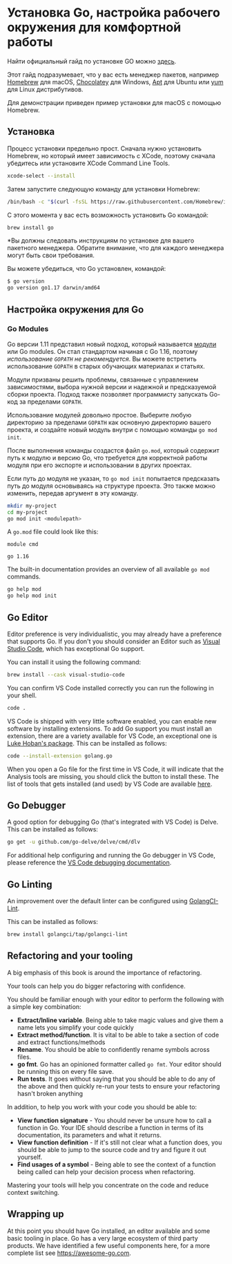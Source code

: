 # Установка Go, настройка рабочего окружения для комфортной работы

Найти официальный гайд по установке GO можно [здесь](https://golang.org/doc/install).

Этот гайд подразумевает, что у вас есть менеджер пакетов, например [Homebrew](https://brew.sh) для macOS, [Chocolatey](https://chocolatey.org) для Windows, [Apt](https://help.ubuntu.com/community/AptGet/Howto) для Ubuntu или [yum](https://access.redhat.com/solutions/9934) для Linux дистрибутивов.

Для демонстрации приведен пример установки для macOS с помощью Homebrew.

## Установка

Процесс установки предельно прост. Сначала нужно установить Homebrew, но который имеет зависимость с XCode, поэтому сначала убедитесь или установите XCode Command Line Tools.

```sh
xcode-select --install
```

Затем запустите следующую команду для установки Homebrew:

```sh
/bin/bash -c "$(curl -fsSL https://raw.githubusercontent.com/Homebrew/install/master/install.sh)"
```

С этого момента у вас есть возможность установить Go командой:

```sh
brew install go
```

*Вы должны следовать инструкциям по установке для вашего пакетного менеджера. Обратите внимание, что для каждого менеджера могут быть свои требования.

Вы можете убедиться, что Go установлен, командой:

```sh
$ go version
go version go1.17 darwin/amd64
```

## Настройка окружения для Go

### Go Modules

Go версии 1.11 представил новый подход, который называется [модули](https://github.com/golang/go/wiki/Modules) или Go modules. Он стал стандартом начиная с Go 1.16, поэтому _использование `GOPATH` не рекомендуется_. Вы можете встретить использование `GOPATH` в старых обучающих материалах и статьях.

Модули призваны решить проблемы, связанные с управлением зависимостями, выбора нужной версии и надежной и предсказуемой сборки проекта. Подход также позволяет программисту запускать Go-код за пределами `GOPATH`.

Использование модулей довольно простое. Выберите любую директорию за пределами `GOPATH` как основную директорию вашего проекта, и создайте новый модуль внутри с помощью команды `go mod init`.

После выполнения команды создастся файл `go.mod`, который содержит путь к модулю и версию Go, что требуется для корректной работы модуля при его экспорте и использовании в других проектах.

Если путь до модуля не указан, то `go mod init` попытается предсказать путь до модуля основываясь на структуре проекта. Это также можно изменить, передав аргумент в эту команду.

```sh
mkdir my-project
cd my-project
go mod init <modulepath>
```

A `go.mod` file could look like this:

```
module cmd

go 1.16

```

The built-in documentation provides an overview of all available `go mod` commands.

```sh
go help mod
go help mod init
```

## Go Editor

Editor preference is very individualistic, you may already have a preference that supports Go. If you don't you should consider an Editor such as [Visual Studio Code](https://code.visualstudio.com), which has exceptional Go support.

You can install it using the following command:

```sh
brew install --cask visual-studio-code
```

You can confirm VS Code installed correctly you can run the following in your shell.

```sh
code .
```

VS Code is shipped with very little software enabled, you can enable new software by installing extensions. To add Go support you must install an extension, there are a variety available for VS Code, an exceptional one is [Luke Hoban's package](https://github.com/golang/vscode-go). This can be installed as follows:

```sh
code --install-extension golang.go
```

When you open a Go file for the first time in VS Code, it will indicate that the Analysis tools are missing, you should click the button to install these. The list of tools that gets installed (and used) by VS Code are available [here](https://github.com/golang/vscode-go/blob/master/docs/tools.md).

## Go Debugger

A good option for debugging Go (that's integrated with VS Code) is Delve. This can be installed as follows:

```sh
go get -u github.com/go-delve/delve/cmd/dlv
```

For additional help configuring and running the Go debugger in VS Code, please reference the [VS Code debugging documentation](https://github.com/golang/vscode-go/blob/master/docs/debugging.md).

## Go Linting

An improvement over the default linter can be configured using [GolangCI-Lint](https://golangci-lint.run).

This can be installed as follows:

```sh
brew install golangci/tap/golangci-lint
```

## Refactoring and your tooling

A big emphasis of this book is around the importance of refactoring.

Your tools can help you do bigger refactoring with confidence.

You should be familiar enough with your editor to perform the following with a simple key combination:

- **Extract/Inline variable**. Being able to take magic values and give them a name lets you simplify your code quickly
- **Extract method/function**. It is vital to be able to take a section of code and extract functions/methods
- **Rename**. You should be able to confidently rename symbols across files.
- **go fmt**. Go has an opinioned formatter called `go fmt`. Your editor should be running this on every file save.
- **Run tests**. It goes without saying that you should be able to do any of the above and then quickly re-run your tests to ensure your refactoring hasn't broken anything

In addition, to help you work with your code you should be able to:

- **View function signature** - You should never be unsure how to call a function in Go. Your IDE should describe a function in terms of its documentation, its parameters and what it returns.
- **View function definition** - If it's still not clear what a function does, you should be able to jump to the source code and try and figure it out yourself.
- **Find usages of a symbol** - Being able to see the context of a function being called can help your decision process when refactoring.

Mastering your tools will help you concentrate on the code and reduce context switching.

## Wrapping up

At this point you should have Go installed, an editor available and some basic tooling in place. Go has a very large ecosystem of third party products. We have identified a few useful components here, for a more complete list see https://awesome-go.com.

